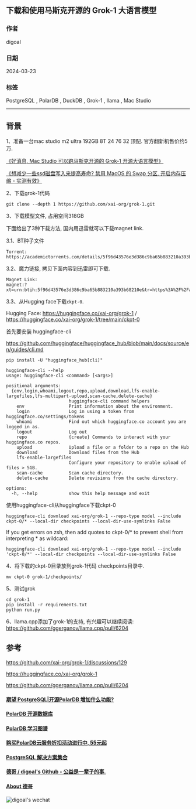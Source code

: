 ## 下载和使用马斯克开源的 Grok-1 大语言模型     
                                                                                  
### 作者                                                                                  
digoal                                                                                  
                                                                                  
### 日期                                                                                  
2024-03-23                                                                           
                                                                                  
### 标签                                                                                  
PostgreSQL , PolarDB , DuckDB , Grok-1 , llama , Mac Studio                    
                                                                                  
----                                                                                  
                                                                                  
## 背景      
1、准备一台mac studio m2 ultra 192GB 8T 24 76 32 顶配. 官方翻新机售价约5万.      
  
[《好消息, Mac Studio 可以跑马斯克开源的 Grok-1 开源大语言模型》](../202403/20240323_01.md)    
  
[《想减少一些ssd磁盘写入来提高寿命? 禁用 MacOS 的 Swap 分区, 开启内存压缩 - 实测有效》](../202212/20221207_01.md)  
  
2、下载grok-1代码   
```
git clone --depth 1 https://github.com/xai-org/grok-1.git  
```
  
3、下载模型文件, 占用空间318GB     
  
下面给出了3种下载方法, 国内用迅雷就可以下载magnet link.      
  
3\.1、BT种子文件  
```  
Torrent: https://academictorrents.com/details/5f96d43576e3d386c9ba65b883210a393b68210e  
```  
  
3\.2、魔力链接, 拷贝下面内容到迅雷即可下载.    
```  
Magnet Link:  
magnet:?xt=urn:btih:5f96d43576e3d386c9ba65b883210a393b68210e&tr=https%3A%2F%2Facademictorrents.com%2Fannounce.php&tr=udp%3A%2F%2Ftracker.coppersurfer.tk%3A6969&tr=udp%3A%2F%2Ftracker.opentrackr.org%3A1337%2Fannounce  
```  
  
3\.3、从Hugging face下载`ckpt-0`.  
  
Hugging Face: https://huggingface.co/xai-org/grok-1 / https://huggingface.co/xai-org/grok-1/tree/main/ckpt-0  
  
首先要安装 huggingface-cli    
  
https://github.com/huggingface/huggingface_hub/blob/main/docs/source/en/guides/cli.md  
  
```  
pip install -U "huggingface_hub[cli]"  
  
huggingface-cli --help  
usage: huggingface-cli <command> [<args>]  
  
positional arguments:  
  {env,login,whoami,logout,repo,upload,download,lfs-enable-largefiles,lfs-multipart-upload,scan-cache,delete-cache}  
                        huggingface-cli command helpers  
    env                 Print information about the environment.  
    login               Log in using a token from huggingface.co/settings/tokens  
    whoami              Find out which huggingface.co account you are logged in as.  
    logout              Log out  
    repo                {create} Commands to interact with your huggingface.co repos.  
    upload              Upload a file or a folder to a repo on the Hub  
    download            Download files from the Hub  
    lfs-enable-largefiles  
                        Configure your repository to enable upload of files > 5GB.  
    scan-cache          Scan cache directory.  
    delete-cache        Delete revisions from the cache directory.  
  
options:  
  -h, --help            show this help message and exit  
```  
  
  
使用huggingface-cli从huggingface下载ckpt-0  
```  
huggingface-cli download xai-org/grok-1 --repo-type model --include ckpt-0/* --local-dir checkpoints --local-dir-use-symlinks False  
```  
  
If you get errors on zsh, then add quotes to ckpt-0/* to prevent shell from interpreting * as wildcard:  
```  
huggingface-cli download xai-org/grok-1 --repo-type model --include 'ckpt-0/*' --local-dir checkpoints --local-dir-use-symlinks False  
```  
  
  
4、将下载的ckpt-0目录放到grok-1代码 checkpoints目录中.  
```  
mv ckpt-0 grok-1/checkpoints/    
```  
  
5、测试grok 
```  
cd grok-1   
pip install -r requirements.txt  
python run.py   
```  
   
6、llama.cpp添加了grok-1的支持, 有兴趣可以继续阅读: https://github.com/ggerganov/llama.cpp/pull/6204   
  
## 参考  
https://github.com/xai-org/grok-1/discussions/129  
  
https://huggingface.co/xai-org/grok-1  
  
https://github.com/ggerganov/llama.cpp/pull/6204   
  
  
  
#### [期望 PostgreSQL|开源PolarDB 增加什么功能?](https://github.com/digoal/blog/issues/76 "269ac3d1c492e938c0191101c7238216")
  
  
#### [PolarDB 开源数据库](https://openpolardb.com/home "57258f76c37864c6e6d23383d05714ea")
  
  
#### [PolarDB 学习图谱](https://www.aliyun.com/database/openpolardb/activity "8642f60e04ed0c814bf9cb9677976bd4")
  
  
#### [购买PolarDB云服务折扣活动进行中, 55元起](https://www.aliyun.com/activity/new/polardb-yunparter?userCode=bsb3t4al "e0495c413bedacabb75ff1e880be465a")
  
  
#### [PostgreSQL 解决方案集合](../201706/20170601_02.md "40cff096e9ed7122c512b35d8561d9c8")
  
  
#### [德哥 / digoal's Github - 公益是一辈子的事.](https://github.com/digoal/blog/blob/master/README.md "22709685feb7cab07d30f30387f0a9ae")
  
  
#### [About 德哥](https://github.com/digoal/blog/blob/master/me/readme.md "a37735981e7704886ffd590565582dd0")
  
  
![digoal's wechat](../pic/digoal_weixin.jpg "f7ad92eeba24523fd47a6e1a0e691b59")
  
